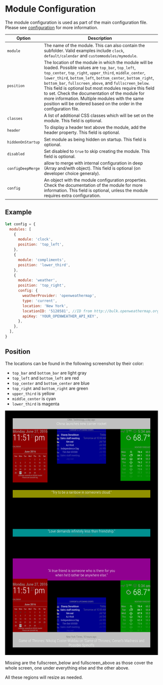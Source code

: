 # Module Configuration

The module configuration is used as part of the main configuration file. Please
see [configuration](/configuration/introduction.md) for more information.

| **Option**        | **Description**                                                                                                                                                                                                                                                                                                                                                                                                                                                                                                                    |
| ----------------- | ---------------------------------------------------------------------------------------------------------------------------------------------------------------------------------------------------------------------------------------------------------------------------------------------------------------------------------------------------------------------------------------------------------------------------------------------------------------------------------------------------------------------------------- |
| `module`          | The name of the module. This can also contain the subfolder. Valid examples include `clock`, `default/calendar` and `custommodules/mymodule`.                                                                                                                                                                                                                                                                                                                                                                                      |
| `position`        | The location of the module in which the module will be loaded. Possible values are `top_bar`, `top_left`, `top_center`, `top_right`, `upper_third`, `middle_center`, `lower_third`, `bottom_left`, `bottom_center`, `bottom_right`, `bottom_bar`, `fullscreen_above`, and `fullscreen_below`. This field is optional but most modules require this field to set. Check the documentation of the module for more information. Multiple modules with the same position will be ordered based on the order in the configuration file. |
| `classes`         | A list of additional CSS classes which will be set on the module. This field is optional.                                                                                                                                                                                                                                                                                                                                                                                                                                          |
| `header`          | To display a header text above the module, add the header property. This field is optional.                                                                                                                                                                                                                                                                                                                                                                                                                                        |
| `hiddenOnStartup` | Set module as being hidden on startup. This field is optional.                                                                                                                                                                                                                                                                                                                                                                                                                                                                     |
| `disabled`        | Set disabled to `true` to skip creating the module. This field is optional.                                                                                                                                                                                                                                                                                                                                                                                                                                                        |
| `configDeepMerge` | allow to merge with internal configuration in deep (Array and/with object). This field is optional (on developer choice generaly).                                                                                                                                                                                                                                                                                                                                                                                                 |
| `config`          | An object with the module configuration properties. Check the documentation of the module for more information. This field is optional, unless the module requires extra configuration.                                                                                                                                                                                                                                                                                                                                            |

## Example

```javascript
let config = {
  modules: [
    {
      module: 'clock',
      position: 'top_left',
    },
    {
      module: 'compliments',
      position: 'lower_third',
    },
    {
      module: 'weather',
      position: 'top_right',
      config: {
        weatherProvider: 'openweathermap',
        type: 'current',
        location: 'New York',
        locationID: '5128581', //ID from http://bulk.openweathermap.org/sample/city.list.json.gz; unzip the gz file and find your city
        apiKey: 'YOUR_OPENWEATHER_API_KEY',
      },
    },
  ],
}
```

## Position

The locations can be found in the following screenshot by their color:

- `top_bar` and `bottom_bar` are light gray
- `top_left` and `bottom_left` are red
- `top_center` and `bottom_center` are blue
- `top_right` and `bottom_right` are green
- `upper_third` is yellow
- `middle_center` is cyan
- `lower_third` is magenta

![Screenshot of Regions](./screenshots/regions.png)

Missing are the fullscreen_below and fullscreen_above as those cover the whole
screen, one under everything else and the other above.

All these regions will resize as needed.
